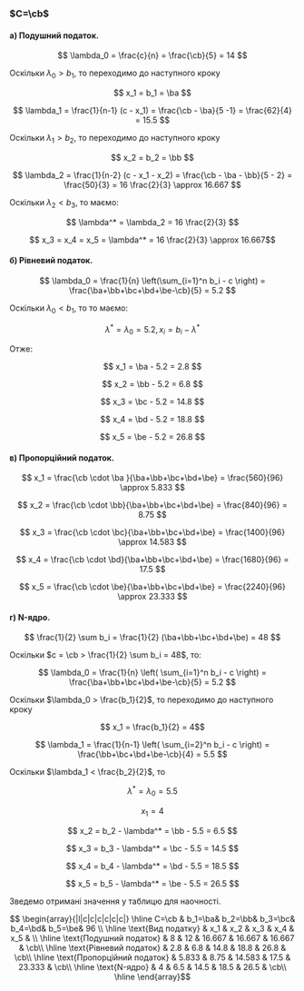 ### $C=\cb$


#### а) Подушний податок.

$$ \lambda_0 = \frac{c}{n} = \frac{\cb}{5} = 14 $$

Оскільки $\lambda_0 > b_1$, то переходимо до наступного кроку

$$ x_1 = b_1 = \ba $$

$$ \lambda_1 = \frac{1}{n-1} (c - x_1) = \frac{\cb - \ba}{5 -1} = \frac{62}{4} = 15.5 $$

Оскільки $\lambda_1 > b_2$, то переходимо до наступного кроку

$$ x_2 = b_2 = \bb $$

$$ \lambda_2 = \frac{1}{n-2} (c - x_1 - x_2) = \frac{\cb - \ba - \bb}{5 - 2} = \frac{50}{3} = 16 \frac{2}{3} \approx 16.667 $$

Оскільки $\lambda_2 < b_3$, то маємо:

$$ \lambda^* = \lambda_2 =  16 \frac{2}{3}  $$

$$ x_3 = x_4 = x_5 = \lambda^* = 16 \frac{2}{3} \approx 16.667$$


#### б) Рівневий податок.

$$ \lambda_0 = \frac{1}{n} \left(\sum_{i=1}^n b_i - c \right) = \frac{\ba+\bb+\bc+\bd+\be-\cb}{5} = 5.2 $$

Оскільки $\lambda_0 < b_1$, то то маємо:

$$ \lambda^* = \lambda_0 = 5.2, x_i = b_i - \lambda^* $$ 

Отже:

$$ x_1 = \ba - 5.2 = 2.8 $$ 

$$ x_2 = \bb - 5.2 = 6.8 $$ 

$$ x_3 = \bc - 5.2 = 14.8 $$ 

$$ x_4 = \bd - 5.2 = 18.8 $$ 

$$ x_5 = \be - 5.2 = 26.8 $$ 

#### в) Пропорційний податок.

$$ x_1 = \frac{\cb \cdot \ba }{\ba+\bb+\bc+\bd+\be} = \frac{560}{96} \approx 5.833 $$ 

$$ x_2 = \frac{\cb \cdot \bb}{\ba+\bb+\bc+\bd+\be} = \frac{840}{96} = 8.75 $$ 

$$ x_3 = \frac{\cb \cdot \bc}{\ba+\bb+\bc+\bd+\be} = \frac{1400}{96} \approx 14.583 $$ 

$$ x_4 = \frac{\cb \cdot \bd}{\ba+\bb+\bc+\bd+\be} = \frac{1680}{96} = 17.5 $$ 

$$ x_5 = \frac{\cb \cdot \be}{\ba+\bb+\bc+\bd+\be} = \frac{2240}{96} \approx 23.333 $$ 

#### г) N-ядро.

$$ \frac{1}{2} \sum b_i = \frac{1}{2} (\ba+\bb+\bc+\bd+\be) = 48 $$ 

Оскільки $c = \cb > \frac{1}{2} \sum b_i = 48$, то:

$$ \lambda_0 = \frac{1}{n} \left( \sum_{i=1}^n b_i - c \right) = \frac{\ba+\bb+\bc+\bd+\be-\cb}{5} = 5.2 $$

Оскільки $\lambda_0 > \frac{b_1}{2}$, то переходимо до наступного кроку

$$ x_1 = \frac{b_1}{2} = 4$$

$$ \lambda_1 = \frac{1}{n-1} \left( \sum_{i=2}^n b_i - c \right) = \frac{\bb+\bc+\bd+\be-\cb}{4} = 5.5 $$

Оскільки $\lambda_1 < \frac{b_2}{2}$, то

$$ \lambda^* = \lambda_0 =  5.5 $$

$$ x_1 = 4 $$

$$ x_2 = b_2 - \lambda^* = \bb -  5.5 = 6.5 $$

$$ x_3 = b_3 - \lambda^* = \bc -  5.5 = 14.5 $$

$$ x_4 = b_4 - \lambda^* = \bd -  5.5 = 18.5 $$

$$ x_5 = b_5 - \lambda^* = \be -  5.5 = 26.5 $$

Зведемо отримані значення у таблицю для наочності.

$$ \begin{array}{|l|c|c|c|c|c|c|} \hline
    C=\cb                       & b_1=\ba& b_2=\bb& b_3=\bc& b_4=\bd& b_5=\be& 96 \\ \hline
    \text{Вид податку}          & x_1    & x_2    & x_3    & x_4    & x_5    &    \\ \hline
    \text{Подушний податок}     & 8      & 12     & 16.667 & 16.667 & 16.667 & \cb\\ \hline
    \text{Рівневий податок}     & 2.8    & 6.8    & 14.8   & 18.8   & 26.8   & \cb\\ \hline
    \text{Пропорційний податок} & 5.833  & 8.75   & 14.583 & 17.5   & 23.333 & \cb\\ \hline
    \text{N-ядро}               & 4      & 6.5    & 14.5   & 18.5   & 26.5   & \cb\\ \hline
\end{array}$$